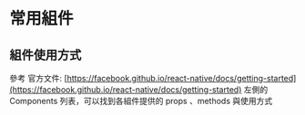 # 常用組件

## 組件使用方式

參考 官方文件: [https://facebook.github.io/react-native/docs/getting-started](https://facebook.github.io/react-native/docs/getting-started) 左側的 Components 列表，可以找到各組件提供的 props 、methods 與使用方式
